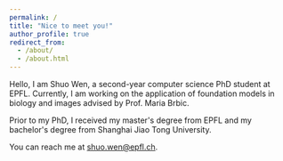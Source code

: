 ```yaml
---
permalink: /
title: "Nice to meet you!"
author_profile: true
redirect_from: 
  - /about/
  - /about.html
---
```


Hello, I am Shuo Wen, a second-year computer science PhD student at EPFL. Currently, I am working on the application of foundation models in biology and images advised by Prof. Maria Brbic.

Prior to my PhD, I received my master's degree from EPFL and my bachelor's degree from Shanghai Jiao Tong University.

You can reach me at shuo.wen@epfl.ch.
